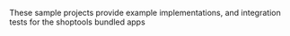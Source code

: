 These sample projects provide example implementations, and integration tests for the shoptools bundled apps
